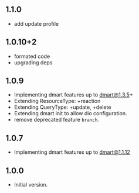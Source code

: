 ## 1.1.0
- add update profile

## 1.0.10+2
- formated code
- upgrading deps

## 1.0.9
- Implementing dmart features up to dmart@1.3.5+
- Extending ResourceType: +reaction
- Extending QueryType: +update, +delete
- Extending dmart init to allow dio configuration.
- remove deprecated feature `branch`.

## 1.0.7

- Implementing dmart features up to dmart@1.1.12

## 1.0.0

- Initial version.
